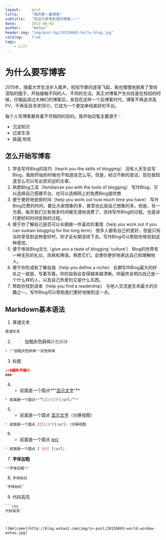 ```yaml
---
layout:     post
title:      "我的第一篇博客"
subtitle:   "欢迎大家来到我的博客~~~"
date:       2015-06-03
author:     "Wxhao"
header-img: "img/post-bg/20150603-hello-blog.jpg"
catalog:    true
tags:
    - Lift
---
```


# 为什么要写博客

2015年，随着大学生活步入尾声，校招节奏的逐渐飞起，我也慢慢地脱离了曾经深陷的圈子，开始接触不同的人、不同的生活。真正对博客产生向往是在校招的时候，仔细品读过大神们的博客后，发现在这样一个后博客时代，博客不再追求高PV，不再盲目寻求SEO，它成为一个更加单纯美好的平台。

每个人写博客都有着不尽相同的目的。我开始动笔主要源于：


- 沉淀知识
- 记录生活
- 装逼,哈哈

## 怎么开始写博客

1. 学会写作Blog的技巧（teach you the skills of blogging）
没有人天生会写Blog，我刚开始的时候也不知道该怎么写。但是，经过不断的尝试，现在我知道怎么可以写出受欢迎的文章。
2. 熟悉Blog工具（familiarize you with the tools of blogging）
写作Blog，可以选择自己搭建平台，也可以选择网上的免费Blog提供商
3. 便于更好地安排时间（help you work out how much time you have）
写作Blog花费的时间，要比大家想象的多，甚至也比我自己想象的多。但是，另一方面，每天我们又有很多时间被无谓地浪费了。坚持写作Blog的过程，也是进行更好的时间安排的过程。
4. 便于你了解自己是否可以长期做一件喜欢的事情（help you work out if you can sustain blogging for the long term）
很多人都有自己的爱好，但是只有当你享受到这种爱好时，你才会长期坚持下去。写作Blog可以帮助你体验到这种感觉。
5. 便于体验Blog文化（give you a taste of blogging 'culture'）
Blog的世界有一种无形的礼仪、风格和用语。熟悉它们，会使你更好地表达自己和理解他人。
6. 便于你形成和了解自我（help you define a niche）
长期写作Blog最大的好处之一就是，写着写着，你的自我会变得越来越清晰。你最终会明白自己是一个什么样的人，以及自己热爱的又是什么东西。
7. 帮助你找到读者（help you find a readership）
与他人交流是生命最大的乐趣之一。写作Blog可以帮助我们更好地做到这一点。


## Markdown基本语法

1. 普通文本
```css
普通文本
```

2. > **加粗灰色斜体**灰色斜体
```css
> **加粗灰色斜体**灰色斜体
```

3. 标题
```css
//#越多字越小
###
```

4. * 前面是一个圆点**“[显示文字](url)”**
```css
* 前面是一个圆点**“[显示文字](url)”**
```

5. * 前面是一个圆点 [显示文字](url)（分屏视图）
```css
* 前面是一个圆点 [显示文字](url)（分屏视图
```

6. * 前面是一个圆点 [`标红`](url)
```css
* 前面是一个圆点 [`标红`](url)
```

7. **字体加粗**
```css
**字体加粗**
```

8. `字体标红`
```css
`字体标红`
```
9. 代码高亮
```css
```css
代码高亮
```
```


![Welcome](http://blog.wxhao2.com/img/in-post/20150603-world-window-wxhao.jpg)
